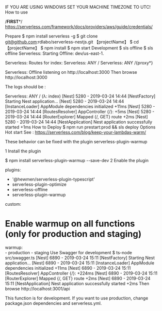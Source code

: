 IF YOU ARE USING WINDOWS SET YOUR MACHINE TIMEZONE TO UTC!
How to use

/****FIRST*****/
https://serverless.com/framework/docs/providers/aws/guide/credentials/


Prepare
$ npm install serverless -g
$ git clone git@github.com:rdlabo/serverless-nestjs.git 【projectName】
$ cd 【projectName】
$ npm install
$ npm start
Development
$ sls offline
$ sls offline
Serverless: Starting Offline: dev/us-east-1.

Serverless: Routes for index:
Serverless: ANY /
Serverless: ANY /{proxy*}

Serverless: Offline listening on http://localhost:3000
Then browse http://localhost:3000

The logs should be :

Serverless: ANY / (λ: index)
[Nest] 5280   - 2019-03-24 14:44   [NestFactory] Starting Nest application...
[Nest] 5280   - 2019-03-24 14:44   [InstanceLoader] AppModule dependencies initialized +11ms
[Nest] 5280   - 2019-03-24 14:44   [RoutesResolver] AppController {/}: +5ms
[Nest] 5280   - 2019-03-24 14:44   [RouterExplorer] Mapped {/, GET} route +2ms
[Nest] 5280   - 2019-03-24 14:44   [NestApplication] Nest application successfully started +1ms
How to Deploy
$ npm run prestart:prod && sls deploy
Options
Hot start
See : https://serverless.com/blog/keep-your-lambdas-warm/

These behavior can be fixed with the plugin serverless-plugin-warmup

1 Install the plugin

$ npm install serverless-plugin-warmup --save-dev
2 Enable the plugin

plugins:
  - '@hewmen/serverless-plugin-typescript'
  - serverless-plugin-optimize
  - serverless-offline
  - serverless-plugin-warmup

custom:
  # Enable warmup on all functions (only for production and staging)
  warmup:      
      - production
      - staging
Use Swagger for development
$ ts-node src/swagger.ts
[Nest] 6890   - 2019-03-24 15:11   [NestFactory] Starting Nest application...
[Nest] 6890   - 2019-03-24 15:11   [InstanceLoader] AppModule dependencies initialized +11ms
[Nest] 6890   - 2019-03-24 15:11   [RoutesResolver] AppController {/}: +224ms
[Nest] 6890   - 2019-03-24 15:11   [RouterExplorer] Mapped {/, GET} route +2ms
[Nest] 6890   - 2019-03-24 15:11   [NestApplication] Nest application successfully started +2ms
Then browse http://localhost:3001/api

This function is for development. If you want to use production, change package.json dependencies and serverless.yml.